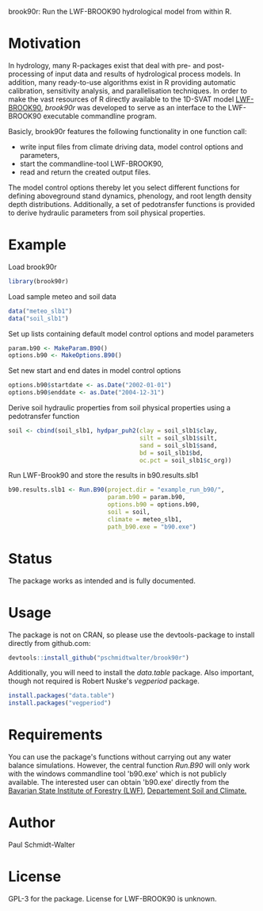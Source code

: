 
<!-- README.md is generated from README.Rmd. Please edit that file -->
brook90r: Run the LWF-BROOK90 hydrological model from within R.

Motivation
==========

In hydrology, many R-packages exist that deal with pre- and post-processing of input data and results of hydrological process models. In addition, many ready-to-use algorithms exist in R providing automatic calibration, sensitivity analysis, and parallelisation techniques. In order to make the vast resources of R directly available to the 1D-SVAT model [LWF-BROOK90](https://www.lwf.bayern.de/boden-klima/wasserhaushalt/index.php), *brook90r* was developed to serve as an interface to the LWF-BROOK90 executable commandline program.

Basicly, brook90r features the following functionality in one function call:

-   write input files from climate driving data, model control options and parameters,
-   start the commandline-tool LWF-BROOK90,
-   read and return the created output files.

The model control options thereby let you select different functions for defining aboveground stand dynamics, phenology, and root length density depth distributions. Additionally, a set of pedotransfer functions is provided to derive hydraulic parameters from soil physical properties.

Example
=======

Load brook90r

``` r
library(brook90r)
```

Load sample meteo and soil data

``` r
data("meteo_slb1")
data("soil_slb1")
```

Set up lists containing default model control options and model parameters

``` r
param.b90 <- MakeParam.B90()
options.b90 <- MakeOptions.B90()
```

Set new start and end dates in model control options

``` r
options.b90$startdate <- as.Date("2002-01-01")
options.b90$enddate <- as.Date("2004-12-31")
```

Derive soil hydraulic properties from soil physical properties using a pedotransfer function

``` r
soil <- cbind(soil_slb1, hydpar_puh2(clay = soil_slb1$clay,
                                     silt = soil_slb1$silt,
                                     sand = soil_slb1$sand,
                                     bd = soil_slb1$bd,
                                     oc.pct = soil_slb1$c_org))
```

Run LWF-Brook90 and store the results in b90.results.slb1

``` r
b90.results.slb1 <- Run.B90(project.dir = "example_run_b90/",
                            param.b90 = param.b90,
                            options.b90 = options.b90,
                            soil = soil,
                            climate = meteo_slb1,
                            path_b90.exe = "b90.exe")
```

Status
======

The package works as intended and is fully documented.

Usage
=====

The package is not on CRAN, so please use the devtools-package to install directly from github.com:

``` r
devtools::install_github("pschmidtwalter/brook90r")
```

Additionally, you will need to install the *data.table* package. Also important, though not required is Robert Nuske's *vegperiod* package.

``` r
install.packages("data.table")
install.packages("vegperiod")
```

Requirements
============

You can use the package's functions without carrying out any water balance simulations. However, the central function *Run.B90* will only work with the windows commandline tool 'b90.exe' which is not publicly available. The interested user can obtain 'b90.exe' directly from the [Bavarian State Institute of Forestry (LWF)](http://www.lwf.bayern.de/), [Departement Soil and Climate.](https://www.lwf.bayern.de/boden-klima/wasserhaushalt/index.php)

Author
======

Paul Schmidt-Walter

License
=======

GPL-3 for the package. License for LWF-BROOK90 is unknown.
